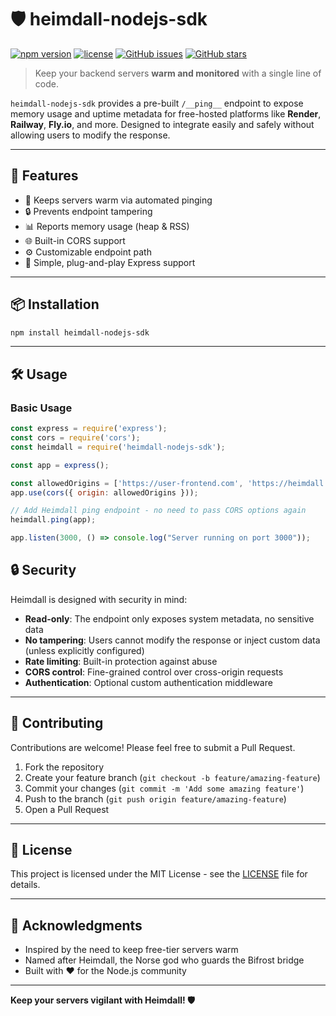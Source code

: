 # 🛡️ heimdall-nodejs-sdk

[![npm version](https://img.shields.io/npm/v/heimdall-nodejs-sdk.svg)](https://www.npmjs.com/package/heimdall-nodejs-sdk)
[![license](https://img.shields.io/npm/l/heimdall-nodejs-sdk)](./LICENSE)
[![GitHub issues](https://img.shields.io/github/issues/yourusername/heimdall-nodejs-sdk)](https://github.com/yourusername/heimdall-nodejs-sdk/issues)
[![GitHub stars](https://img.shields.io/github/stars/yourusername/heimdall-nodejs-sdk)](https://github.com/yourusername/heimdall-nodejs-sdk)

> Keep your backend servers **warm and monitored** with a single line of code.

`heimdall-nodejs-sdk` provides a pre-built `/__ping__` endpoint to expose memory usage and uptime metadata for free-hosted platforms like **Render**, **Railway**, **Fly.io**, and more. Designed to integrate easily and safely without allowing users to modify the response.

---

## 🚀 Features

- 🔁 Keeps servers warm via automated pinging
- 🔒 Prevents endpoint tampering
- 📊 Reports memory usage (heap & RSS)
- 🌐 Built-in CORS support
- ⚙️ Customizable endpoint path
- 🧩 Simple, plug-and-play Express support

---

## 📦 Installation

```bash
npm install heimdall-nodejs-sdk
```

---

## 🛠️ Usage

### Basic Usage

```javascript
const express = require('express');
const cors = require('cors');
const heimdall = require('heimdall-nodejs-sdk');

const app = express();

const allowedOrigins = ['https://user-frontend.com', 'https://heimdall.com'];
app.use(cors({ origin: allowedOrigins }));

// Add Heimdall ping endpoint - no need to pass CORS options again
heimdall.ping(app);

app.listen(3000, () => console.log("Server running on port 3000"));
```


## 🔒 Security

Heimdall is designed with security in mind:

- **Read-only**: The endpoint only exposes system metadata, no sensitive data
- **No tampering**: Users cannot modify the response or inject custom data (unless explicitly configured)
- **Rate limiting**: Built-in protection against abuse
- **CORS control**: Fine-grained control over cross-origin requests
- **Authentication**: Optional custom authentication middleware

---


## 🤝 Contributing

Contributions are welcome! Please feel free to submit a Pull Request.

1. Fork the repository
2. Create your feature branch (`git checkout -b feature/amazing-feature`)
3. Commit your changes (`git commit -m 'Add some amazing feature'`)
4. Push to the branch (`git push origin feature/amazing-feature`)
5. Open a Pull Request

---

## 📄 License

This project is licensed under the MIT License - see the [LICENSE](LICENSE) file for details.

---

## 🙏 Acknowledgments

- Inspired by the need to keep free-tier servers warm
- Named after Heimdall, the Norse god who guards the Bifrost bridge
- Built with ❤️ for the Node.js community

---

**Keep your servers vigilant with Heimdall! 🛡️**